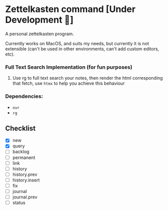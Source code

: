 # Zettelkasten command [Under Development 🚧]

A personal zettelkasten program.

Currently works on MacOS, and suits my needs, but currently it is not
extensible (can't be used in other environments, can't add custom
editors, etc).

### Full Text Search Implementation (for fun purposes)

1. Use rg to full text search your notes, then render the html
   corresponding that fetch, use `htmx` to help you achieve this
   behaviour


### Dependencies:

- `nvr`
- `rg`

## Checklist

- [x] new
- [x] query
- [ ] backlog
- [ ] permanent
- [ ] link
- [ ] history
- [ ] history.prev
- [ ] history.insert
- [ ] fix
- [ ] journal
- [ ] journal.prev
- [ ] status
